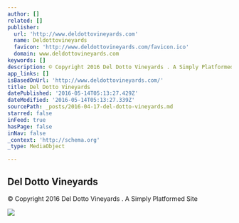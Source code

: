```yaml
---
author: []
related: []
publisher:
  url: 'http://www.deldottovineyards.com'
  name: Deldottovineyards
  favicon: 'http://www.deldottovineyards.com/favicon.ico'
  domain: www.deldottovineyards.com
keywords: []
description: © Copyright 2016 Del Dotto Vineyards . A Simply Platformed Site
app_links: []
isBasedOnUrl: 'http://www.deldottovineyards.com/'
title: Del Dotto Vineyards
datePublished: '2016-05-14T05:13:27.429Z'
dateModified: '2016-05-14T05:13:27.339Z'
sourcePath: _posts/2016-04-17-del-dotto-vineyards.md
starred: false
inFeed: true
hasPage: false
inNav: false
_context: 'http://schema.org'
_type: MediaObject

---
```

<article style=""><h1>Del Dotto Vineyards</h1><p>© Copyright 2016 Del Dotto Vineyards . A Simply Platformed Site</p><img src="http://www.deldottovineyards.com/assets/images/crest.png" /></article>